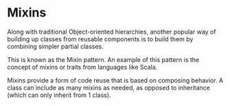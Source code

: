 # Mixins

Along with traditional Object-oriented hierarchies, another popular way of building up classes from reusable components is to build them by combining simpler partial classes.

This is known as the Mixin pattern.
An example of this pattern is the concept of mixins or traits from languages like Scala.

Mixins provide a form of code reuse that is based on composing behavior. A class can include as many mixins as needed, as opposed to inheritance (which can only inherit from 1 class).
